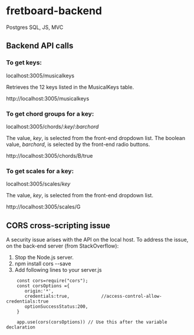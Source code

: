 # fretboard-backend
Postgres SQL, JS, MVC

## Backend API calls
### To get keys:

localhost:3005/musicalkeys

Retrieves the 12 keys listed in the MusicalKeys table.

http://localhost:3005/musicalkeys

### To get chord groups for a key:

localhost:3005/chords/:*key*/:*barchord*

The value, *key*, is selected from the front-end dropdown list.  The boolean value, *barchord*, is selected by the front-end radio buttons.

http://localhost:3005/chords/B/true

### To get scales for a key:

localhost:3005/scales/*key*

The value, *key*, is selected from the front-end dropdown list.

http://localhost:3005/scales/G


## CORS cross-scripting issue

A security issue arises with the API on the local host.  To address the issue, on the back-end server (from StackOverflow):

1. Stop the Node.js server.
2. npm install cors --save
3. Add following lines to your server.js

```
    const cors=require("cors");
    const corsOptions ={
       origin:'*', 
       credentials:true,            //access-control-allow-credentials:true
       optionSuccessStatus:200,
    }

    app.use(cors(corsOptions)) // Use this after the variable declaration
```


